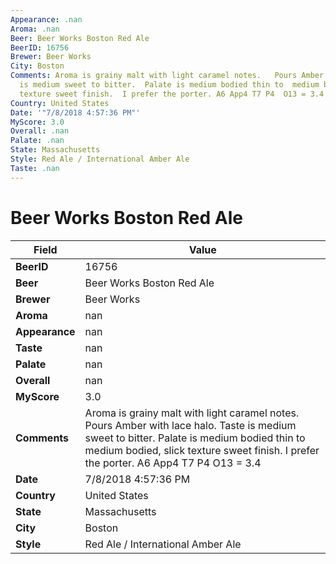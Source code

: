 ```yaml
---
Appearance: .nan
Aroma: .nan
Beer: Beer Works Boston Red Ale
BeerID: 16756
Brewer: Beer Works
City: Boston
Comments: Aroma is grainy malt with light caramel notes.   Pours Amber with lace halo.  Taste
  is medium sweet to bitter.  Palate is medium bodied thin to  medium bodied,  slick
  texture sweet finish.  I prefer the porter. A6 App4 T7 P4  O13 = 3.4
Country: United States
Date: '"7/8/2018 4:57:36 PM"'
MyScore: 3.0
Overall: .nan
Palate: .nan
State: Massachusetts
Style: Red Ale / International Amber Ale
Taste: .nan
---
```


# Beer Works Boston Red Ale

| Field         | Value |
|---------------|-------|
| **BeerID** | 16756 |
| **Beer** | Beer Works Boston Red Ale |
| **Brewer** | Beer Works |
| **Aroma** | nan |
| **Appearance** | nan |
| **Taste** | nan |
| **Palate** | nan |
| **Overall** | nan |
| **MyScore** | 3.0 |
| **Comments** | Aroma is grainy malt with light caramel notes.   Pours Amber with lace halo.  Taste is medium sweet to bitter.  Palate is medium bodied thin to  medium bodied,  slick texture sweet finish.  I prefer the porter. A6 App4 T7 P4  O13 = 3.4 |
| **Date** | 7/8/2018 4:57:36 PM |
| **Country** | United States |
| **State** | Massachusetts |
| **City** | Boston |
| **Style** | Red Ale / International Amber Ale |
